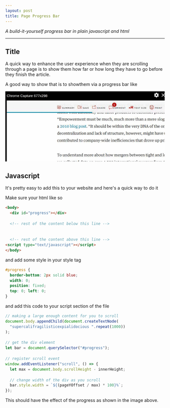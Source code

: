 ```yaml
---
layout: post
title: Page Progress Bar
---
```


_A build-it-yourself progress bar in plain javascript and html_

-----


## Title

A quick way to enhance the user experience when they are scrolling through a page is to show them how far or how long they have to go before they finish the article.

A good way to show that is to showthem via a progress bar like 

![hbs-progress-bar](../assets/progress-bar.gif)

## Javascript

It's pretty easy to add this to your website and here's a quick way to do it


Make sure your html like so

```html
<body>
  <div id="progress"></div>

  <!-- rest of the content below this line -->


  <!-- rest of the content above this line -->
<script type="text/javascript"></script>
</body>
```

and add some style in your style tag

```css
#progress {
  border-bottom: 2px solid blue;
  width: 0;
  position: fixed;
  top: 0; left: 0;
}
```

and add this code to your script section of the file

```javascript
// making a large enough content for you to scroll
document.body.appendChild(document.createTextNode(
  "supercalifragilisticexpialidocious ".repeat(1000))
);

// get the div element
let bar = document.querySelector("#progress");

// register scroll event
window.addEventListener("scroll", () => {
  let max = document.body.scrollHeight - innerHeight;

  // change width of the div as you scroll
  bar.style.width = `${(pageYOffset / max) * 100}%`;
});
```

This should have the effect of the progress as shown in the image above.